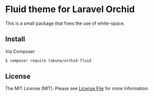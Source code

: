 # Fluid theme for Laravel Orchid

This is a small package that fixes the use of white-space.

## Install

Via Composer

``` bash
$ composer require tabuna/orchid-fluid
```


## License

The MIT License (MIT). Please see [License File](license.md) for more information.
